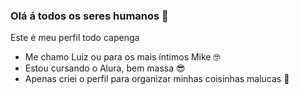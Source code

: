  ### Olá á todos os seres humanos 👋

 Este é meu perfil todo capenga
 
 - Me chamo Luiz ou para os mais íntimos Mike 🤓
 - Estou cursando o Alura, bem massa 😎
 - Apenas criei o perfil para organizar minhas coisinhas malucas 🤪
